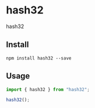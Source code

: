 # hash32
hash32

## Install

`npm install hash32 --save`

## Usage

```javascript
import { hash32 } from "hash32";

hash32();
```
